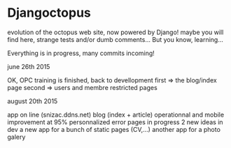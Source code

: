 # Djangoctopus
evolution of the octopus web site, now powered by Django! maybe you will find here, strange tests and/or dumb comments... But you know, learning...

Everything is in progress, many commits incoming!

june 26th 2015

OK, OPC training is finished, back to devellopment
first => the blog/index page
second => users and membre restricted pages

august 20th 2015

app on line (snizac.ddns.net)
blog (index + article) operationnal and mobile improvement at 95%
personnalized error pages in progress
2 new ideas in dev
  a new app for a bunch of static pages (CV,...)
  another app for a photo galery
